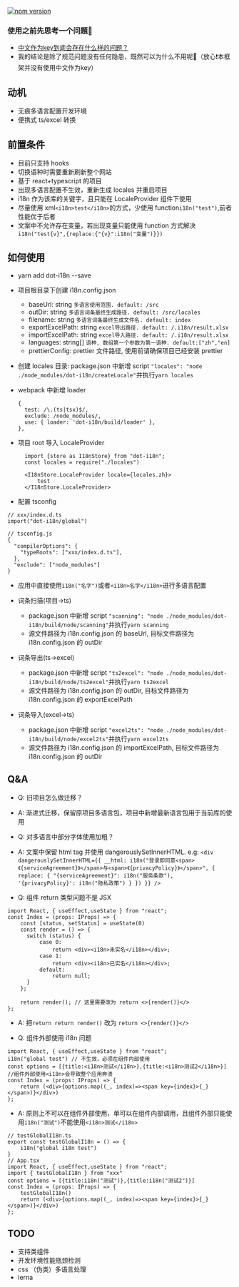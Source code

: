 [![npm version](https://img.shields.io/npm/v/dot-i18n.svg?style=flat)](https://www.npmjs.com/package/dot-i18n)

### 使用之前先思考一个问题🤔
- [中文作为key到底会存在什么样的问题？](https://www.zhihu.com/question/263924505)
- 我的结论是除了规范问题没有任何隐患，既然可以为什么不用呢🤣（放心❗️本框架并没有使用中文作为key）

## 动机

- 无痕多语言配置开发环境
- 便携式 ts/excel 转换

## 前置条件

- 目前只支持 hooks
- 切换语种时需要重新刷新整个网站
- 基于 react+typescript 的项目
- 出现多语言配置不生效，重新生成 locales 并重启项目
- i18n 作为该库的关键字，且只能在 LocaleProvider 组件下使用
- 尽量使用 xml`<i18n>test</i18n>`的方式，少使用 function`i18n("test")`,前者性能优于后者
- 文案中不允许存在变量，若出现变量只能使用 function 方式解决`i18n("test{v}",{replace:{"{v}":i18n("变量")}})`

## 如何使用

- yarn add dot-i18n --save
- 项目根目录下创建 i18n.config.json
  - baseUrl: string `多语言使用范围. default: /src`
  - outDir: string `多语言词条最终生成路径. default: /src/locales`
  - filename: string `多语言词条最终生成文件名. default: index`
  - exportExcelPath: string `excel导出路径. default: /.i18n/result.xlsx`
  - importExcelPath: string `excel导入路径. default: /.i18n/result.xlsx`
  - languages: string[] `语种, 数组第一个参数为第一语种. default:["zh","en]`
  - prettierConfig: prettier 文件路径, 使用前请确保项目已经安装 prettier
- 创建 locales 目录: package.json 中新增 script `"locales": "node ./node_modules/dot-i18n/createLocale"`并执行`yarn locales`
- webpack 中新增 loader
  ```
  {
    test: /\.(ts|tsx)$/,
    exclude: /node_modules/,
    use: { loader: 'dot-i18n/build/loader' },
  },
  ```
- 项目 root 导入 LocaleProvider

  ```
    import {store as I18nStore} from "dot-i18n";
    const locales = require("./locales")

    <I18nStore.LocaleProvider locale={locales.zh}>
        test
    </I18nStore.LocaleProvider>
  ```

- 配置 tsconfig

```
// xxx/index.d.ts
import("dot-i18n/global")

// tsconfig.js
{
  "compilerOptions": {
    "typeRoots": ["xxx/index.d.ts"],
  },
  "exclude": ["node_modules"]
}

```

- 应用中直接使用`i18n("名字")`或者`<i18n>名字</i18n>`进行多语言配置

- 词条扫描(项目->ts)
  - package.json 中新增 script `"scanning": "node ./node_modules/dot-i18n/build/node/scanning"`并执行`yarn scanning`
  - 源文件路径为 i18n.config.json 的 baseUrl, 目标文件路径为 i18n.config.json 的 outDir

- 词条导出(ts->excel)
  - package.json 中新增 script `"ts2excel": "node ./node_modules/dot-i18n/build/node/ts2excel"`并执行`yarn ts2excel`
  - 源文件路径为 i18n.config.json 的 outDir, 目标文件路径为 i18n.config.json 的 exportExcelPath

- 词条导入(excel->ts)
  - package.json 中新增 script `"excel2ts": "node ./node_modules/dot-i18n/build/node/excel2ts"`并执行`yarn excel2ts`
  - 源文件路径为 i18n.config.json 的 importExcelPath, 目标文件路径为 i18n.config.json 的 outDir

## Q&A

- Q: 旧项目怎么做迁移？
- A: 渐进式迁移，保留原项目多语言包，项目中新增最新语言包用于当前库的使用

- Q: 对多语言中部分字体使用加粗？
- A: 文案中保留 html tag 并使用 dangerouslySetInnerHTML. e.g: `<div dangerouslySetInnerHTML={{ __html: i18n("登录即同意<span>《{serviceAgreement}》</span>与<span>《{privacyPolicy}》</span>", { replace: { "{serviceAgreement}": i18n("服务条款"), '{privacyPolicy}': i18n("隐私政策") } }) }} />`

- Q: 组件 return 类型问题不是 JSX

```
import React, { useEffect,useState } from "react";
const Index = (props: IProps) => {
    const [status, setStatus] = useState(0)
    const render = () => {
      switch (status) {
          case 0:
              return <div><i18n>未实名</i18n></div>;
          case 1:
              return <div><i18n>已实名</i18n></div>;
          default:
              return null;
      }
    };

    return render(); // 这里需要改为 return <>{render()}</>
};

```

- A: 把`return return render()` 改为 `return <>{render()}</>`

- Q: 组件外部使用 i18n 问题

```
import React, { useEffect,useState } from "react";
i18n("global test") // 不生效，必须在组件内部使用
const options = [{title:<i18n>测试</i18n>},{title:<i18n>测试2</i18n>}] //组件外部使用<i18n>会导致整个应用奔溃
const Index = (props: IProps) => {
    return (<div>{options.map((_, index)=><span key={index}>{_}</span>)}</div>)
};
```

- A: 原则上不可以在组件外部使用，单可以在组件内部调用，且组件外部只能使用`i18n("测试")`不能使用`<i18n>测试</i18n>`

```
// testGlobalI18n.ts
export const testGlobalI18n = () => {
    i18n("global i18n test")
}
// App.tsx
import React, { useEffect,useState } from "react";
import { testGlobalI18n } from "xxx"
const options = [{title:i18n("测试")},{title:i18n("测试2")}]
const Index = (props: IProps) => {
    testGlobalI18n()
    return (<div>{options.map((_, index)=><span key={index}>{_}</span>)}</div>)
};

```

## TODO

- 支持类组件
- 开发环境性能瓶颈检测
- css （伪类）多语言处理
- lerna
